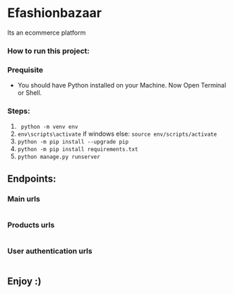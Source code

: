 # Efashionbazaar
Its an ecommerce platform

### How to run this project:
### Prequisite
* You should have Python installed on your Machine.
Now Open Terminal or Shell.

### Steps:
1. ``` python -m venv env```
2. ``` env\scripts\activate ``` if windows else: ```source env/scripts/activate```
3. ``` python -m pip install --upgrade pip ```
3. ``` python -m pip install requirements.txt ```
4. ``` python manage.py runserver ```


## Endpoints:

### Main urls 
``` 
```

### Products urls 
``` 
```

### User authentication urls
```
``` 

## Enjoy :)